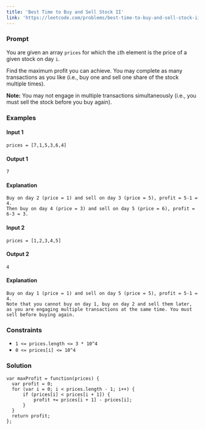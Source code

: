 ```yaml
---
title: 'Best Time to Buy and Sell Stock II'
link: 'https://leetcode.com/problems/best-time-to-buy-and-sell-stock-ii/'
---
```



### Prompt
You are given an array `prices` for which the `i`th element is the price of a given stock on day `i`.

Find the maximum profit you can achieve. You may complete as many transactions as you like (i.e., buy one and sell one share of the stock multiple times).

**Note:** You may not engage in multiple transactions simultaneously (i.e., you must sell the stock before you buy again).





### Examples

#### Input 1
`prices = [7,1,5,3,6,4]`
#### Output 1
`7`

#### Explanation
```
Buy on day 2 (price = 1) and sell on day 3 (price = 5), profit = 5-1 = 4.
Then buy on day 4 (price = 3) and sell on day 5 (price = 6), profit = 6-3 = 3.
```


#### Input 2
`prices = [1,2,3,4,5]`
#### Output 2
`4`
#### Explanation
```
Buy on day 1 (price = 1) and sell on day 5 (price = 5), profit = 5-1 = 4.
Note that you cannot buy on day 1, buy on day 2 and sell them later, as you are engaging multiple transactions at the same time. You must sell before buying again.
```

### Constraints

* `1 <= prices.length <= 3 * 10^4`
* `0 <= prices[i] <= 10^4`


### Solution

```
var maxProfit = function(prices) {
  var profit = 0;
  for (var i = 0; i < prices.length - 1; i++) {
      if (prices[i] < prices[i + 1]) {
          profit += prices[i + 1] - prices[i];
      }
  }
  return profit;
};
```
